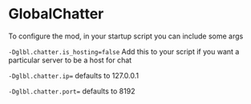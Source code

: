 # GlobalChatter

To configure the mod, in your startup script you can include some args

`-Dglbl.chatter.is_hosting=false` Add this to your script if you want a particular server to be a host for chat

`-Dglbl.chatter.ip=` defaults to 127.0.0.1

`-Dglbl.chatter.port=` defaults to 8192
